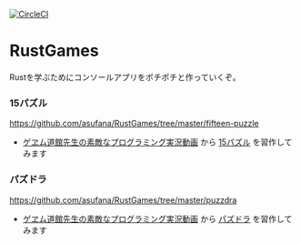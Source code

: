 [![CircleCI](https://circleci.com/gh/asufana/RustGames.svg?style=svg)](https://circleci.com/gh/asufana/RustGames)

# RustGames

Rustを学ぶためにコンソールアプリをポチポチと作っていくぞ。



### 15パズル

https://github.com/asufana/RustGames/tree/master/fifteen-puzzle

- [ゲヱム道館先生の素敵なプログラミング実況動画](https://www.youtube.com/channel/UCj3K2Xy0nQr3Jdc0nd-8zQw) から [15パズル](https://www.youtube.com/watch?v=YoQt9RHy8rA) を習作してみます



### パズドラ

https://github.com/asufana/RustGames/tree/master/puzzdra

- [ゲヱム道館先生の素敵なプログラミング実況動画](https://www.youtube.com/channel/UCj3K2Xy0nQr3Jdc0nd-8zQw) から [パズドラ](https://www.youtube.com/watch?v=WUHzFk5X-aQ) を習作してみます

